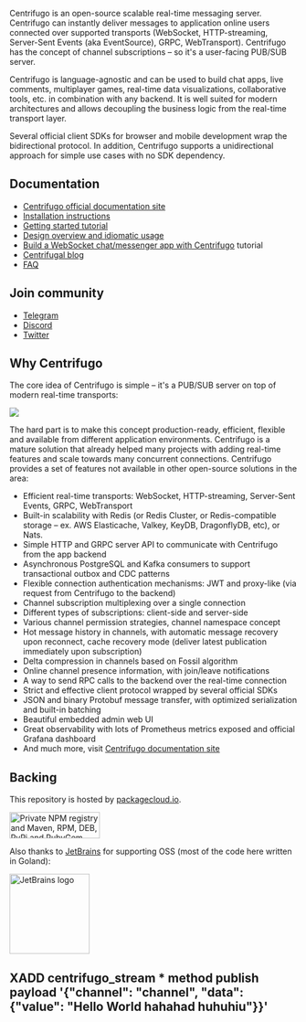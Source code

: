 Centrifugo is an open-source scalable real-time messaging server. Centrifugo can instantly deliver messages to application online users connected over supported transports (WebSocket, HTTP-streaming, Server-Sent Events (aka EventSource), GRPC, WebTransport). Centrifugo has the concept of channel subscriptions – so it's a user-facing PUB/SUB server.

Centrifugo is language-agnostic and can be used to build chat apps, live comments, multiplayer games, real-time data visualizations, collaborative tools, etc. in combination with any backend. It is well suited for modern architectures and allows decoupling the business logic from the real-time transport layer.

Several official client SDKs for browser and mobile development wrap the bidirectional protocol. In addition, Centrifugo supports a unidirectional approach for simple use cases with no SDK dependency.

## Documentation

- [Centrifugo official documentation site](https://centrifugal.dev)
- [Installation instructions](https://centrifugal.dev/docs/getting-started/installation)
- [Getting started tutorial](https://centrifugal.dev/docs/getting-started/quickstart)
- [Design overview and idiomatic usage](https://centrifugal.dev/docs/getting-started/design)
- [Build a WebSocket chat/messenger app with Centrifugo](https://centrifugal.dev/docs/tutorial/intro) tutorial
- [Centrifugal blog](https://centrifugal.dev/blog)
- [FAQ](https://centrifugal.dev/docs/faq)

## Join community

- [Telegram](https://t.me/joinchat/ABFVWBE0AhkyyhREoaboXQ)
- [Discord](https://discord.gg/tYgADKx)
- [Twitter](https://twitter.com/centrifugalabs)

## Why Centrifugo

The core idea of Centrifugo is simple – it's a PUB/SUB server on top of modern real-time transports:

<img src="https://centrifugal.dev/img/protocol_pub_sub.png?v=2" />

The hard part is to make this concept production-ready, efficient, flexible and available from different application environments. Centrifugo is a mature solution that already helped many projects with adding real-time features and scale towards many concurrent connections. Centrifugo provides a set of features not available in other open-source solutions in the area:

- Efficient real-time transports: WebSocket, HTTP-streaming, Server-Sent Events, GRPC, WebTransport
- Built-in scalability with Redis (or Redis Cluster, or Redis-compatible storage – ex. AWS Elasticache, Valkey, KeyDB, DragonflyDB, etc), or Nats.
- Simple HTTP and GRPC server API to communicate with Centrifugo from the app backend
- Asynchronous PostgreSQL and Kafka consumers to support transactional outbox and CDC patterns
- Flexible connection authentication mechanisms: JWT and proxy-like (via request from Centrifugo to the backend)
- Channel subscription multiplexing over a single connection
- Different types of subscriptions: client-side and server-side
- Various channel permission strategies, channel namespace concept
- Hot message history in channels, with automatic message recovery upon reconnect, cache recovery mode (deliver latest publication immediately upon subscription)
- Delta compression in channels based on Fossil algorithm
- Online channel presence information, with join/leave notifications
- A way to send RPC calls to the backend over the real-time connection
- Strict and effective client protocol wrapped by several official SDKs
- JSON and binary Protobuf message transfer, with optimized serialization and built-in batching
- Beautiful embedded admin web UI
- Great observability with lots of Prometheus metrics exposed and official Grafana dashboard
- And much more, visit [Centrifugo documentation site](https://centrifugal.dev)

## Backing

This repository is hosted by [packagecloud.io](https://packagecloud.io/).

<a href="https://packagecloud.io/"><img height="46" width="158" alt="Private NPM registry and Maven, RPM, DEB, PyPi and RubyGem Repository · packagecloud" src="https://packagecloud.io/images/packagecloud-badge.png" /></a>

Also thanks to [JetBrains](https://www.jetbrains.com/) for supporting OSS (most of the code here written in Goland):

<a href="https://www.jetbrains.com/"><img height="140" src="https://resources.jetbrains.com/storage/products/company/brand/logos/jb_beam.png" alt="JetBrains logo"></a>

## XADD centrifugo_stream \* method publish payload '{"channel": "channel", "data": {"value": "Hello World hahahad huhuhiu"}}'
